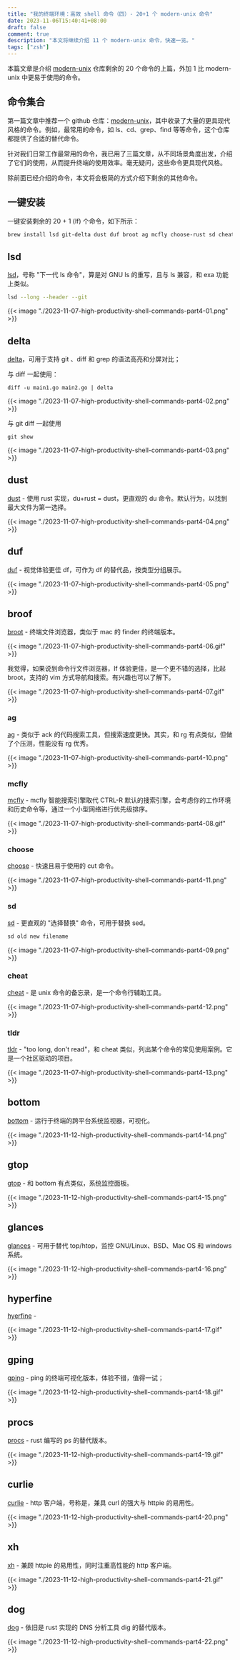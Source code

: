 ```yaml
---
title: "我的终端环境：高效 shell 命令（四）- 20+1 个 modern-unix 命令"
date: 2023-11-06T15:40:41+08:00
draft: false
comment: true
description: "本文将继续介绍 11 个 modern-unix 命令，快速一览。"
tags: ["zsh"]
---
```


本篇文章是介绍 [modern-unix](https://github.com/ibraheemdev/modern-unix) 仓库剩余的 20 个命令的上篇，外加 1 比 modern-unix 中更易于使用的命令。

## 命令集合

第一篇文章中推荐一个 github 仓库：[modern-unix](https://github.com/ibraheemdev/modern-unix)，其中收录了大量的更具现代风格的命令。例如，最常用的命令，如 ls、cd、grep、find 等等命令，这个仓库都提供了合适的替代命令。

针对我们日常工作最常用的命令，我已用了三篇文章，从不同场景角度出发，介绍了它们的使用，从而提升终端的使用效率。毫无疑问，这些命令更具现代风格。

除前面已经介绍的命令，本文将会极简的方式介绍下剩余的其他命令。

## 一键安装

一键安装剩余的 20 + 1 (lf) 个命令，如下所示：

```zsh
brew install lsd git-delta dust duf broot ag mcfly choose-rust sd cheat tldr bottom glances gtop hyperfine gping procs curlie xh dog
```

## lsd

[lsd](https://github.com/lsd-rs/lsd)，号称 "下一代 ls 命令"，算是对 GNU ls 的重写，且与 ls 兼容，和 exa 功能上类似。

```zsh
lsd --long --header --git
```

{{< image "./2023-11-07-high-productivity-shell-commands-part4-01.png" >}}

## delta

[delta](https://github.com/dandavison/delta)，可用于支持 git 、diff 和 grep 的语法高亮和分屏对比；

与 diff 一起使用：

```
diff -u main1.go main2.go | delta
```

{{< image "./2023-11-07-high-productivity-shell-commands-part4-02.png" >}}

与 git diff 一起使用

```
git show
```

{{< image "./2023-11-07-high-productivity-shell-commands-part4-03.png" >}}

## dust

[dust](https://github.com/bootandy/dust) - 使用 rust 实现，du+rust = dust，更直观的 du 命令。默认行为，以找到最大文件为第一选择。

{{< image "./2023-11-07-high-productivity-shell-commands-part4-04.png" >}}

## duf

[duf](https://github.com/muesli/duf) - 视觉体验更佳 df，可作为 df 的替代品，按类型分组展示。

{{< image "./2023-11-07-high-productivity-shell-commands-part4-05.png" >}}

## broof

[broot](https://github.com/Canop/broot) - 终端文件浏览器，类似于 mac 的 finder 的终端版本。

{{< image "./2023-11-07-high-productivity-shell-commands-part4-06.gif" >}}

我觉得，如果说到命令行文件浏览器，lf 体验更佳，是一个更不错的选择，比起 broot，支持的 vim 方式导航和搜索。有兴趣也可以了解下。

{{< image "./2023-11-07-high-productivity-shell-commands-part4-07.gif" >}}

### ag

[ag](https://github.com/ggreer/the_silver_searcher) - 类似于 ack 的代码搜索工具，但搜索速度更快。其实，和 rg 有点类似，但做了个压测，性能没有 rg 优秀。

{{< image "./2023-11-07-high-productivity-shell-commands-part4-10.png" >}}

### mcfly

[mcfly](https://github.com/cantino/mcfly) - mcfly 智能搜索引擎取代 CTRL-R 默认的搜索引擎，会考虑你的工作环境和历史命令等，通过一个小型网络进行优先级排序。

{{< image "./2023-11-07-high-productivity-shell-commands-part4-08.gif" >}}

### choose

[choose](https://github.com/theryangeary/choose) - 快速且易于使用的 cut 命令。

{{< image "./2023-11-07-high-productivity-shell-commands-part4-11.png" >}}

### sd

[sd](https://github.com/chmln/sd) - 更直观的 "选择替换" 命令，可用于替换 sed。

```bash
sd old new filename
```

{{< image "./2023-11-07-high-productivity-shell-commands-part4-09.png" >}}

### cheat

[cheat](https://github.com/cheat/cheat) - 是 unix 命令的备忘录，是一个命令行辅助工具。

{{< image "./2023-11-07-high-productivity-shell-commands-part4-12.png" >}}

### tldr

[tldr](https://github.com/tldr-pages/tldr) - "too long, don't read"，和 cheat 类似，列出某个命令的常见使用案例。它是一个社区驱动的项目。

{{< image "./2023-11-07-high-productivity-shell-commands-part4-13.png" >}}

## bottom

[bottom](https://github.com/ClementTsang/bottom) - 运行于终端的跨平台系统监视器，可视化。

{{< image "./2023-11-12-high-productivity-shell-commands-part4-14.png" >}}

## gtop

[gtop](https://github.com/aksakalli/gtop) - 和 bottom 有点类似，系统监控面板。

{{< image "./2023-11-12-high-productivity-shell-commands-part4-15.png" >}}

## glances

[glances](https://github.com/nicolargo/glances) - 可用于替代 top/htop，监控 GNU/Linux、BSD、Mac OS 和 windows 系统。

{{< image "./2023-11-12-high-productivity-shell-commands-part4-16.png" >}}

## hyperfine

[hyerfine](https://github.com/sharkdp/hyperfine) - 

{{< image "./2023-11-12-high-productivity-shell-commands-part4-17.gif" >}}

## gping

[gping](https://github.com/orf/gping) - ping 的终端可视化版本，体验不错，值得一试；

{{< image "./2023-11-12-high-productivity-shell-commands-part4-18.gif" >}}

## procs

[procs](https://github.com/dalance/procs) - rust 编写的 ps 的替代版本。

{{< image "./2023-11-12-high-productivity-shell-commands-part4-19.gif" >}}

## curlie 

[curlie](https://github.com/rs/curlie) - http 客户端，号称是，兼具 curl 的强大与 httpie 的易用性。

{{< image "./2023-11-12-high-productivity-shell-commands-part4-20.png" >}}

## xh

[xh](https://github.com/ducaale/xh) - 兼顾 httpie 的易用性，同时注重高性能的 http 客户端。

{{< image "./2023-11-12-high-productivity-shell-commands-part4-21.gif" >}}

## dog

[dog](https://github.com/ogham/dog) - 依旧是 rust 实现的 DNS 分析工具 dig 的替代版本。

{{< image "./2023-11-12-high-productivity-shell-commands-part4-22.png" >}}
